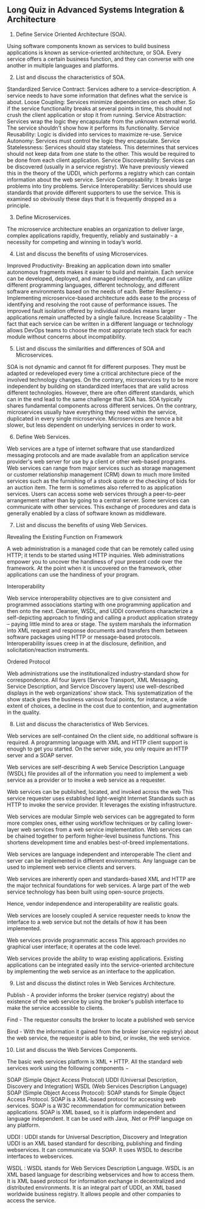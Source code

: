 ## Long Quiz in Advanced Systems Integration & Architecture
1. Define Service Oriented Architecture (SOA).

Using software components known as services to build business applications is known as service-oriented architecture, or SOA. Every service offers a certain business function, and they can converse with one another in multiple languages and platforms.

2. List and discuss the characteristics of SOA.

Standardized Service Contract: Services adhere to a service-description. A service needs to have some information that defines what the service is about.
Loose Coupling: Services minimize dependencies on each other. So if the service functionality breaks at several points in time, this should not crush the client application or stop it from running.
Service Abstraction: Services wrap the logic they encapsulate from the unknown external world. The service shouldn't show how it performs its functionality.
Service Reusability: Logic is divided into services to maximize re-use.
Service Autonomy: Services must control the logic they encapsulate.
Service Statelessness: Services should stay stateless. This determines that services should not keep data from one state to the other. This would be required to be done from each client application.
Service Discoverability: Services can be discovered (usually in a service registry). We have previously viewed this in the theory of the UDDI, which performs a registry which can contain information about the web service.
Service Composability: It breaks large problems into tiny problems.
Service Interoperability: Services should use standards that provide different supporters to use the service. This is examined so obviously these days that it is frequently dropped as a principle.

3. Define Microservices.

The microservice architecture enables an organization to deliver large, complex applications rapidly, frequently, reliably and sustainably - a necessity for competing and winning in today’s world.

4. List and discuss the benefits of using Microservices.

Improved Productivity- Breaking an application down into smaller autonomous fragments makes it easier to build and maintain. Each service can be developed, deployed, and managed independently, and can utilize different programming languages, different technology, and different software environments based on the needs of each. 
Better Resiliency - Implementing microservice-based architecture adds ease to the process of  identifying and resolving the root cause of performance issues. The improved fault isolation offered by individual modules means larger applications remain unaffected by a single failure.
Increase Scalability - The fact that each service can be written in a different language or technology allows DevOps teams to choose the most appropriate tech stack for each module without concerns about incompatibility. 

5. List and discuss the similarities and differences of SOA and Microservices.

SOA is not dynamic and cannot fit for different purposes. They must be adapted or redeveloped every time a critical architecture piece of the involved technology changes. On the contrary, microservices try to be more independent by building on standardized interfaces that are valid across different technologies. However, there are often different standards, which can in the end lead to the same challenge that SOA has.
SOA typically shares fundamental components across different services. On the contrary, microservices usually have everything they need within the service, duplicated in every single microservice. Microservices are hence a bit slower, but less dependent on underlying services in order to work.

6. Define Web Services.

Web services are a type of internet software that use standardized messaging protocols and are made available from an application service provider's web server for use by a client or other web-based programs.
Web services can range from major services such as storage management or customer relationship management (CRM) down to much more limited services such as the furnishing of a stock quote or the checking of bids for an auction item. The term is sometimes also referred to as application services.
Users can access some web services through a peer-to-peer arrangement rather than by going to a central server. Some services can communicate with other services. This exchange of procedures and data is generally enabled by a class of software known as middleware.

7. List and discuss the benefits of using Web Services.

Revealing the Existing Function on Framework

A web administration is a managed code that can be remotely called using HTTP; it tends to be started using HTTP inquiries. Web administrations empower you to uncover the handiness of your present code over the framework. At the point when it is uncovered on the framework, other applications can use the handiness of your program.

Interoperability

Web service interoperability objectives are to give consistent and programmed associations starting with one programming application and then onto the next. Cleanser, WSDL, and UDDI conventions characterize a self-depicting approach to finding and calling a product application strategy – paying little mind to area or stage. The system marshals the information into XML request and response documents and transfers them between software packages using HTTP or message-based protocols. Interoperability issues creep in at the disclosure, definition, and solicitation/reaction instruments.

Ordered Protocol

Web administrations use the institutionalized industry-standard show for correspondence. All four layers (Service Transport, XML Messaging, Service Description, and Service Discovery layers) use well-described displays in the web organizations’ show stack. This systematization of the show stack gives the business various focal points, for instance, a wide extent of choices, a decline in the cost due to contention, and augmentation in the quality.

8. List and discuss the characteristics of Web Services.

Web services are self-contained
On the client side, no additional software is required. A programming language with XML and HTTP client support is enough to get you started. On the server side, you only require an HTTP server and a SOAP server.

Web services are self-describing
A web Service Description Language (WSDL) file provides all of the information you need to implement a web service as a provider or to invoke a web service as a requester.

Web services can be published, located, and invoked across the web
This service requester uses established light-weight Internet Standards such as HTTP to invoke the service provider. It leverages the existing infrastructure.

Web services are modular
Simple web services can be aggregated to form more complex ones, either using workflow techniques or by calling lower-layer web services from a web service implementation. Web services can be chained together to perform higher-level business functions. This shortens development time and enables best-of-breed implementations.

Web services are language independent and interoperable
The client and server can be implemented in different environments. Any language can be used to implement web service clients and servers.

Web services are inherently open and standards-based
XML and HTTP are the major technical foundations for web services. A large part of the web service technology has been built using open-source projects.

Hence, vendor independence and interoperability are realistic goals.

Web services are loosely coupled
A service requester needs to know the interface to a web service but not the details of how it has been implemented.

Web services provide programmatic access
This approach provides no graphical user interface; it operates at the code level.

Web services provide the ability to wrap existing applications.
Existing applications can be integrated easily into the service-oriented architecture by implementing the web service as an interface to the application.

9. List and discuss the distinct roles in Web Services Architecture.

Publish - A provider informs the broker (service registry) about the existence of the web service by using the broker's publish interface to make the service accessible to clients.

Find - The requestor consults the broker to locate a published web service

Bind - With the information it gained from the broker (service registry) about the web service, the requestor is able to bind, or invoke, the web service.

10. List and discuss the Web Services Components.

The basic web services platform is XML + HTTP. All the standard web services work using the following components −

SOAP (Simple Object Access Protocol)
UDDI (Universal Description, Discovery and Integration)
WSDL (Web Services Description Language)
SOAP (Simple Object Access Protocol):
SOAP stands for Simple Object Access Protocol.
SOAP is a XML-based protocol for accessing web services.
SOAP is a W3C recommendation for communication between applications.
SOAP is XML based, so it is platform independent and language independent.
It can be used with Java, .Net or PHP language on any platform.

UDDI :
UDDI stands for Universal Description, Discovery and Integration
UDDI is an XML based standard for describing, publishing and finding webservices.
It can communicate via SOAP.
It uses WSDL to describe interfaces to webservices.

WSDL :
WSDL stands for Web Services Description Language.
WSDL is an XML based language for describing webservices and how to access them.
It is XML based protocol for information exchange in decentralized and distributed environments.
It is an integral part of UDDI, an XML based worldwide business registry.
It allows people and other companies to access the service.
